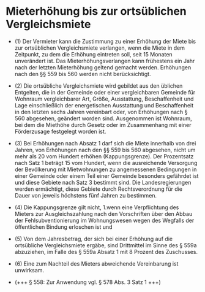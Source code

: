 # Mieterhöhung bis zur ortsüblichen Vergleichsmiete

- (1) Der Vermieter kann die Zustimmung zu einer Erhöhung der Miete bis zur ortsüblichen Vergleichsmiete verlangen, wenn die Miete in dem Zeitpunkt, zu dem die Erhöhung eintreten soll, seit 15 Monaten unverändert ist. Das Mieterhöhungsverlangen kann frühestens ein Jahr nach der letzten Mieterhöhung geltend gemacht werden. Erhöhungen nach den §§ 559 bis 560 werden nicht berücksichtigt.

- (2) Die ortsübliche Vergleichsmiete wird gebildet aus den üblichen Entgelten, die in der Gemeinde oder einer vergleichbaren Gemeinde für Wohnraum vergleichbarer Art, Größe, Ausstattung, Beschaffenheit und Lage einschließlich der energetischen Ausstattung und Beschaffenheit in den letzten sechs Jahren vereinbart oder, von Erhöhungen nach § 560 abgesehen, geändert worden sind. Ausgenommen ist Wohnraum, bei dem die Miethöhe durch Gesetz oder im Zusammenhang mit einer Förderzusage festgelegt worden ist.

- (3) Bei Erhöhungen nach Absatz 1 darf sich die Miete innerhalb von drei Jahren, von Erhöhungen nach den §§ 559 bis 560 abgesehen, nicht um mehr als 20 vom Hundert erhöhen (Kappungsgrenze). Der Prozentsatz nach Satz 1 beträgt 15 vom Hundert, wenn die ausreichende Versorgung der Bevölkerung mit Mietwohnungen zu angemessenen Bedingungen in einer Gemeinde oder einem Teil einer Gemeinde besonders gefährdet ist und diese Gebiete nach Satz 3 bestimmt sind. Die Landesregierungen werden ermächtigt, diese Gebiete durch Rechtsverordnung für die Dauer von jeweils höchstens fünf Jahren zu bestimmen.

- (4) Die Kappungsgrenze gilt nicht, 1.wenn eine Verpflichtung des Mieters zur Ausgleichszahlung nach den Vorschriften über den Abbau der Fehlsubventionierung im Wohnungswesen wegen des Wegfalls der öffentlichen Bindung erloschen ist und

- (5) Von dem Jahresbetrag, der sich bei einer Erhöhung auf die ortsübliche Vergleichsmiete ergäbe, sind Drittmittel im Sinne des § 559a abzuziehen, im Falle des § 559a Absatz 1 mit 8 Prozent des Zuschusses.

- (6) Eine zum Nachteil des Mieters abweichende Vereinbarung ist unwirksam.

- (+++ § 558: Zur Anwendung vgl. § 578 Abs. 3 Satz 1 +++)


